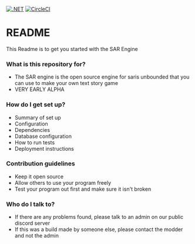 [![.NET](https://github.com/alphabetalambda/Sarengine2d/actions/workflows/dotnet.yml/badge.svg)](https://github.com/alphabetalambda/Sarengine2d/actions/workflows/dotnet.yml)
[![CircleCI](https://circleci.com/gh/alphabetalambda/Sarengine2d/tree/master.svg?style=shield&circle-token=9d23264086f6ff4d7c82f1db0070880ab4ced027)](https://circleci.com/gh/alphabetalambda/Sarengine2d/tree/master)
# README #

This Readme is to get you started with the SAR Engine

### What is this repository for? ###

* The SAR engine is the open source engine for saris unbounded that you can use to make your own text story game
* VERY EARLY ALPHA
### How do I get set up? ###

* Summary of set up
* Configuration
* Dependencies
* Database configuration
* How to run tests
* Deployment instructions

### Contribution guidelines ###

* Keep it open source
* Allow others to use your program freely
* Test your program out first and make sure it isn't broken

### Who do I talk to? ###

* If there are any problems found, please talk to an admin on our public discord server
* If this was a build made by someone else, please contact the modder and not the admin
